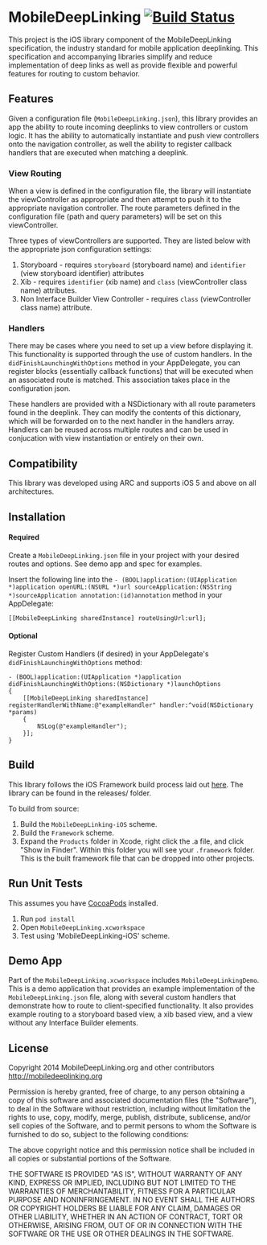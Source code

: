 # MobileDeepLinking [![Build Status](https://travis-ci.org/mobiledeeplinking/mobiledeeplinking-ios.png?branch=master)](https://travis-ci.org/mobiledeeplinking/mobiledeeplinking-ios)

This project is the iOS library component of the MobileDeepLinking specification, the industry standard for mobile application deeplinking. This specification and accompanying libraries simplify and reduce implementation of deep links as well as provide flexible and powerful features for routing to custom behavior.

## Features

Given a configuration file (`MobileDeepLinking.json`), this library provides an app the ability to route incoming deeplinks to view controllers or custom logic. It has the ability to automatically instantiate and push view controllers onto the navigation controller, as well the ability to register callback handlers that are executed when matching a deeplink.

### View Routing

When a view is defined in the configuration file, the library will instantiate the viewController as appropriate and then attempt to push it to the appropriate navigation controller. The route parameters defined in the configuration file (path and query parameters) will be set on this viewController.

Three types of viewControllers are supported. They are listed below with the appropriate json configuration settings:

1. Storyboard - requires `storyboard` (storyboard name) and `identifier` (view storyboard identifier) attributes
2. Xib - requires `identifier` (xib name) and `class` (viewController class name) attributes.
3. Non Interface Builder View Controller - requires `class` (viewController class name) attribute.


### Handlers

There may be cases where you need to set up a view before displaying it. This functionality is supported through the use of custom handlers. In the `didFinishLaunchingWithOptions` method in your AppDelegate, you can register blocks (essentially callback functions) that will be executed when an associated route is matched. This association takes place in the configuration json.

These handlers are provided with a NSDictionary with all route parameters found in the deeplink. They can modify the contents of this dictionary, which will be forwarded on to the next handler in the handlers array. Handlers can be reused across multiple routes and can be used in conjucation with view instantiation or entirely on their own.

## Compatibility

This library was developed using ARC and supports iOS 5 and above on all architectures.

## Installation

#### Required

Create a `MobileDeepLinking.json` file in your project with your desired routes and options. See demo app and spec for examples.

Insert the following line into the `- (BOOL)application:(UIApplication *)application openURL:(NSURL *)url sourceApplication:(NSString *)sourceApplication annotation:(id)annotation` method in your AppDelegate:

	[[MobileDeepLinking sharedInstance] routeUsingUrl:url];

#### Optional

Register Custom Handlers (if desired) in your AppDelegate's `didFinishLaunchingWithOptions` method:

    - (BOOL)application:(UIApplication *)application didFinishLaunchingWithOptions:(NSDictionary *)launchOptions
    {
    	[[MobileDeepLinking sharedInstance] registerHandlerWithName:@"exampleHandler" handler:^void(NSDictionary *params)
	    {
	        NSLog(@"exampleHandler");
	    }];
	}


## Build

This library follows the iOS Framework build process laid out [here](https://github.com/jverkoey/iOS-Framework). The library can be found in the releases/ folder.

To build from source:

1. Build the `MobileDeepLinking-iOS` scheme. 
2. Build the `Framework` scheme.
3. Expand the `Products` folder in Xcode, right click the .a file, and click "Show in Finder". Within this folder you will see your `.framework` folder. This is the built framework file that can be dropped into other projects.


## Run Unit Tests

This assumes you have [CocoaPods](http://cocoapods.org/) installed.

1. Run `pod install`
2. Open `MobileDeepLinking.xcworkspace`
3. Test using 'MobileDeepLinking-iOS' scheme.

## Demo App

Part of the `MobileDeepLinking.xcworkspace` includes `MobileDeepLinkingDemo`. This is a demo application that provides an example implementation of the `MobileDeepLinking.json` file, along with several custom handlers that demonstrate how to route to client-specified functionality. It also provides example routing to a storyboard based view, a xib based view, and a view without any Interface Builder elements.

## License

Copyright 2014 MobileDeepLinking.org and other contributors
http://mobiledeeplinking.org

Permission is hereby granted, free of charge, to any person obtaining
a copy of this software and associated documentation files (the
"Software"), to deal in the Software without restriction, including
without limitation the rights to use, copy, modify, merge, publish,
distribute, sublicense, and/or sell copies of the Software, and to
permit persons to whom the Software is furnished to do so, subject to
the following conditions:

The above copyright notice and this permission notice shall be
included in all copies or substantial portions of the Software.

THE SOFTWARE IS PROVIDED "AS IS", WITHOUT WARRANTY OF ANY KIND,
EXPRESS OR IMPLIED, INCLUDING BUT NOT LIMITED TO THE WARRANTIES OF
MERCHANTABILITY, FITNESS FOR A PARTICULAR PURPOSE AND
NONINFRINGEMENT. IN NO EVENT SHALL THE AUTHORS OR COPYRIGHT HOLDERS BE
LIABLE FOR ANY CLAIM, DAMAGES OR OTHER LIABILITY, WHETHER IN AN ACTION
OF CONTRACT, TORT OR OTHERWISE, ARISING FROM, OUT OF OR IN CONNECTION
WITH THE SOFTWARE OR THE USE OR OTHER DEALINGS IN THE SOFTWARE.
